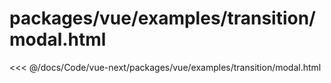 # packages/vue/examples/transition/modal.html

<<< @/docs/Code/vue-next/packages/vue/examples/transition/modal.html

